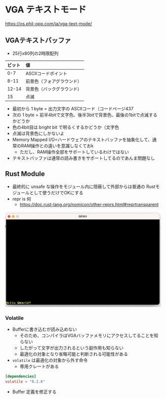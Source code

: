# VGA テキストモード

https://os.phil-opp.com/ja/vga-text-mode/

## VGAテキストバッファ

- 25行x80列の2時限配列

|ビット|値|
|:----|:----|
|0-7 | ASCIIコードポイント|
|8-11 | 前景色（フォアグラウンド）|
|12-14 | 背景色（バックグラウンド）|
|15 | 点滅 |

- 最初から 1 byte = 出力文字の ASCIIコード（コードページ437
- 次の 1 byte = 前半4bitで文字色、後半3bitで背景色、最後の1bitで点滅するかどうか
- 色の4bit目は bright bit で明るくするかどうか（文字色
- 点滅は背景色にしかないよ
- Memory Mapped I/O=ハードウェアのテキストバッファを抽象化して、通常のRAM操作との違いを意識しなくておk
    - ただし、RAM操作全部をサポートしているわけではない
- テキストバッファは通常の読み書きをサポートしてるのであんま問題なし

## Rust Module

- 最終的に unsafe な操作をモジュール内に隠蔽して外部からは普通の Rustモジュールとして使うだけでOKにする
- repr is 何
    - https://doc.rust-lang.org/nomicon/other-reprs.html#reprtransparent


![](./image/vga_textbuffer_sample1.png)

### Volatile

- Bufferに書き込むが読み込めない
    - そのため、コンパイラはVGAバッファメモリにアクセスしてることを知らない
    - したがって文字が出力されるという副作用も知らない
    - 最適化の対象となり省略可能と判断される可能性がある
- `volatile` は最適化の対象から外す命令
    - 専用クレートがある

```toml
[dependencies]
volatile = "0.2.6"
```

- Buffer 定義を修正する
